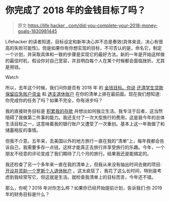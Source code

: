 # 你完成了 2018 年的金钱目标了吗？

> 原文:[https://life hacker . com/did-you-complete-your-2018-money-goals-1830981445](https://lifehacker.com/did-you-accomplish-your-2018-money-goals-1830981445)

Lifehacker 的读者知道，目标设定和新年决心并不总是奏效(具体来说，决心有很高的失败可能性)。但是如果你有你想实现的目标，不可否认的是，命名它，制定一个计划，并采取具体和一致的步骤是实现它的最好方法。新的一年是开始这样做的最佳时机，假设你对自己宽容，并且明白每个人在某个时候都会面临挫折。尤其是用钱。

Watch

所以，去年这个时候，我们问你是否有 2018 年 的 [金钱目标。你说](https://twocents.lifehacker.com/whats-your-2018-money-goal-1821064068) [还清学生贷款](https://twocents.lifehacker.com/1821097017)[保留应急账户资金](https://twocents.lifehacker.com/1821085521) 和 [透支退休账户](https://twocents.lifehacker.com/1821239588) 在你的清单上排在最前面。现在我们想知道:你完成你的任务了吗？如果不完全，你有进步吗？

我的直接财务目标是 [积累我的存款](https://twocents.lifehacker.com/aim-to-get-to-10-000-1827509198) 并想出如何独立生活。我专注于后者，这当然阻碍了我做第二件事的能力。我还支付了一次大型旅行的费用，这是我今年的总体生活目标之一，这意味着我的银行账户又遭受了一次重创。基本上这一年我做了和储蓄相反的事情。

但我不介意。五年来，去美国以外的地方旅行一直在我的“清单”上，每年我都会告诉自己，我需要多存一点钱，这样才能真正去旅行并享受旅行的乐趣。今年，一个朋友不经意的评论变成了我们期待了几个月的旅行。结果我还是能搞定的。

我还检查了另一个多年来一直在我的清单上，但我从来没有抽出时间去做的项目: [开设并资助一个罗斯个人退休帐户](https://twocents.lifehacker.com/why-you-need-a-roth-ira-1823805955#_ga=2.182879790.948678826.1544450486-594046802.1524762060) 。这太疯狂了，我花了这么长时间，特别是考虑到我经常写它，但这就是生活。就检查我清单上的目标而言，今年还不错。

那么，你呢？2018 年对你怎么样？如果你已经开始提前计划，告诉我们:你 2019 年的财务目标是什么？